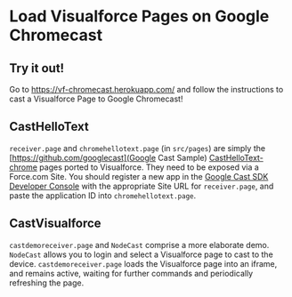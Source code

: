 Load Visualforce Pages on Google Chromecast
===========================================

Try it out!
-----------

Go to https://vf-chromecast.herokuapp.com/ and follow the instructions to cast a Visualforce Page to Google Chromecast!

CastHelloText
-------------

`receiver.page` and `chromehellotext.page` (in `src/pages`) are simply the [https://github.com/googlecast](Google Cast Sample) [CastHelloText-chrome](https://github.com/googlecast/CastHelloText-chrome) pages ported to Visualforce. They need to be exposed via a Force.com Site. You should register a new app in the [Google Cast SDK Developer Console](https://cast.google.com/publish/) with the appropriate Site URL for `receiver.page`, and paste the application ID into `chromehellotext.page`.

CastVisualforce
---------------

`castdemoreceiver.page` and `NodeCast` comprise a more elaborate demo. `NodeCast` allows you to login and select a Visualforce page to cast to the device. `castdemoreceiver.page` loads the Visualforce page into an iframe, and remains active, waiting for further commands and periodically refreshing the page.